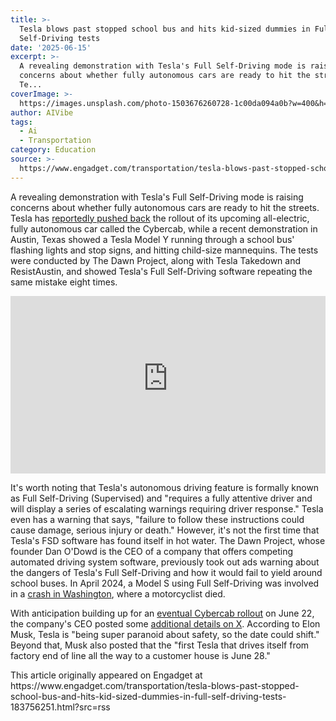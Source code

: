 ```yaml
---
title: >-
  Tesla blows past stopped school bus and hits kid-sized dummies in Full
  Self-Driving tests
date: '2025-06-15'
excerpt: >-
  A revealing demonstration with Tesla's Full Self-Driving mode is raising
  concerns about whether fully autonomous cars are ready to hit the streets.
  Te...
coverImage: >-
  https://images.unsplash.com/photo-1503676260728-1c00da094a0b?w=400&h=200&fit=crop&auto=format
author: AIVibe
tags:
  - Ai
  - Transportation
category: Education
source: >-
  https://www.engadget.com/transportation/tesla-blows-past-stopped-school-bus-and-hits-kid-sized-dummies-in-full-self-driving-tests-183756251.html?src=rss
---
```

<p>A revealing demonstration with Tesla's Full Self-Driving mode is raising concerns about whether fully autonomous cars are ready to hit the streets. Tesla has <a data-i13n="cpos:1;pos:1" href="https://www.bloomberg.com/news/articles/2025-05-28/tesla-targets-june-12-launch-of-robotaxi-service-in-austin?sref=10lNAhZ9&amp;embedded-checkout=true">reportedly pushed back</a> the rollout of its upcoming all-electric, fully autonomous car called the Cybercab, while a recent demonstration in Austin, Texas showed a Tesla Model Y running through a school bus' flashing lights and stop signs, and hitting child-size mannequins. The tests were conducted by The Dawn Project, along with Tesla Takedown and ResistAustin, and showed Tesla's Full Self-Driving software repeating the same mistake eight times.</p>
<div id="70e6d4b7fdae4f16b63c93836327b908"><div style="left:0;width:100%;height:0;position:relative;padding-bottom:56.338%;"><iframe src="https://iframely.publishing.yahoo.net/ZuYqoilB" style="top:0;left:0;width:100%;height:100%;position:absolute;border:0;" allowfullscreen scrolling="no" data-embed-domain="vimeo.com"></iframe></div></div>
<p>It's worth noting that Tesla's autonomous driving feature is formally known as Full Self-Driving (Supervised) and "requires a fully attentive driver and will display a series of escalating warnings requiring driver response." Tesla even has a warning that says, "failure to follow these instructions could cause damage, serious injury or death." However, it's not the first time that Tesla's FSD software has found itself in hot water. The Dawn Project, whose founder Dan O'Dowd is the CEO of a company that offers competing automated driving system software, previously took out ads warning about the dangers of Tesla's Full Self-Driving and how it would fail to yield around school buses. In April 2024, a Model S using Full Self-Driving was involved in a <a data-i13n="cpos:2;pos:1" href="https://www.engadget.com/tesla-involved-in-fatal-washington-crash-was-using-self-driving-mode-170706606.html">crash in Washington</a>, where a motorcyclist died.</p>
<span id="end-legacy-contents"></span><p>With anticipation building up for an <a data-i13n="cpos:3;pos:1" href="https://www.engadget.com/transportation/evs/tesla-will-start-offering-public-robotaxi-rides-in-austin-on-june-22-says-elon-musk-161801916.html">eventual Cybercab rollout</a> on June 22, the company's CEO posted some <a data-i13n="elm:context_link;elmt:doNotAffiliate;cpos:4;pos:1" class="no-affiliate-link" href="https://x.com/elonmusk/status/1932591896939147494">additional details on X</a>. According to Elon Musk, Tesla is "being super paranoid about safety, so the date could shift." Beyond that, Musk also posted that the "first Tesla that drives itself from factory end of line all the way to a customer house is June 28."</p>This article originally appeared on Engadget at https://www.engadget.com/transportation/tesla-blows-past-stopped-school-bus-and-hits-kid-sized-dummies-in-full-self-driving-tests-183756251.html?src=rss
